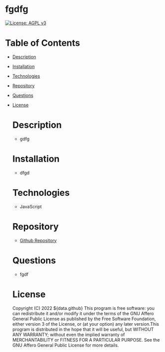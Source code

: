 
  # fgdfg
[![License: AGPL v3](https://img.shields.io/badge/License-AGPL_v3-blue.svg)](https://www.gnu.org/licenses/agpl-3.0)

# Table of Contents

- [Description](#description)
- [Installation](#installation)
- [Technologies](#technologies)
- [Repository](#repository)
- [Questions](#questions)
- [License](#license)

  # Description
  - gdfg

  # Installation
  - dfgd

  # Technologies
  - JavaScript


  # Repository
  - <a href="https://github.com/fgdf">Github Repository</a>

  # Questions
  - fgdf

  # License
  Copyright (C) 2022 ${data.github} This program is free software: you can redistribute it and/or modify it under the terms of the GNU Affero General Public License as published by the Free Software Foundation, either version 3 of the License, or (at your option) any later version.This program is distributed in the hope that it will be useful, but WITHOUT ANY WARRANTY; without even the implied warranty of MERCHANTABILITY or FITNESS FOR A PARTICULAR PURPOSE.  See the GNU Affero General Public License for more details.
  

